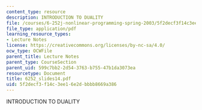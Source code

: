 ```yaml
---
content_type: resource
description: INTRODUCTION TO DUALITY
file: /courses/6-252j-nonlinear-programming-spring-2003/5f2decf3f14c3ee16e2dbbbb8669a386_6252_slides14.pdf
file_type: application/pdf
learning_resource_types:
- Lecture Notes
license: https://creativecommons.org/licenses/by-nc-sa/4.0/
ocw_type: OCWFile
parent_title: Lecture Notes
parent_type: CourseSection
parent_uid: 599c7bb2-2d54-3763-b755-47b1da3073ea
resourcetype: Document
title: 6252_slides14.pdf
uid: 5f2decf3-f14c-3ee1-6e2d-bbbb8669a386
---
```

INTRODUCTION TO DUALITY